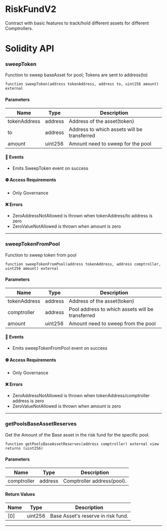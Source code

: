 # RiskFundV2

Contract with basic features to track/hold different assets for different Comptrollers.

# Solidity API

### sweepToken

Function to sweep baseAsset for pool; Tokens are sent to address(to)

```solidity
function sweepToken(address tokenAddress, address to, uint256 amount) external
```

#### Parameters
| Name | Type | Description |
| ---- | ---- | ----------- |
| tokenAddress | address | Address of the asset(token) |
| to | address | Address to which assets will be transferred |
| amount | uint256 | Amount need to sweep for the pool |

#### 📅 Events
* Emits SweepToken event on success

#### ⛔️ Access Requirements
* Only Governance

#### ❌ Errors
* ZeroAddressNotAllowed is thrown when tokenAddress/to address is zero
* ZeroValueNotAllowed is thrown when amount is zero

- - -

### sweepTokenFromPool

Function to sweep token from pool

```solidity
function sweepTokenFromPool(address tokenAddress, address comptroller, uint256 amount) external
```

#### Parameters
| Name | Type | Description |
| ---- | ---- | ----------- |
| tokenAddress | address | Address of the asset(token) |
| comptroller | address | Pool address to which assets will be transferred |
| amount | uint256 | Amount need to sweep from the pool |

#### 📅 Events
* Emits sweepTokenFromPool event on success

#### ⛔️ Access Requirements
* Only Governance

#### ❌ Errors
* ZeroAddressNotAllowed is thrown when tokenAddress/comptroller address is zero
* ZeroValueNotAllowed is thrown when amount is zero

- - -

### getPoolsBaseAssetReserves

Get the Amount of the Base asset in the risk fund for the specific pool.

```solidity
function getPoolsBaseAssetReserves(address comptroller) external view returns (uint256)
```

#### Parameters
| Name | Type | Description |
| ---- | ---- | ----------- |
| comptroller | address | Comptroller address(pool). |

#### Return Values
| Name | Type | Description |
| ---- | ---- | ----------- |
| [0] | uint256 | Base Asset's reserve in risk fund. |

- - -


